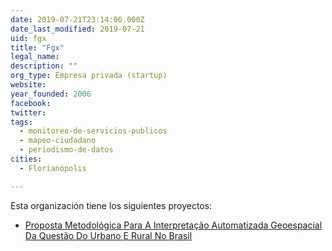 ```yaml
---
date: 2019-07-21T23:14:06.000Z
date_last_modified: 2019-07-21
uid: fgx
title: "Fgx"
legal_name: 
description: ""
org_type: Empresa privada (startup)
website: 
year_founded: 2006
facebook: 
twitter: 
tags:
  - monitoreo-de-servicios-publicos
  - mapeo-ciudadano
  - periodismo-de-datos
cities: 
  - Florianópolis

---
```


Esta organización tiene los siguientes proyectos:

- [Proposta Metodológica Para A Interpretação Automatizada Geoespacial Da Questão Do Urbano E Rural No Brasil](/proyectos/proposta-metodologica-para-a-interpretacão-automatizada-geoespacial-da-questão-do-urbano-e-rural-no-brasil)
